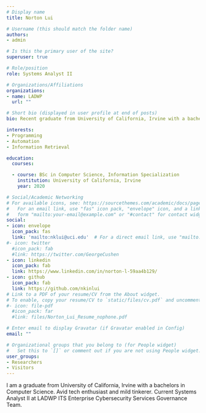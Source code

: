 ```yaml
---
# Display name
title: Norton Lui

# Username (this should match the folder name)
authors:
- admin

# Is this the primary user of the site?
superuser: true

# Role/position
role: Systems Analyst II

# Organizations/Affiliations
organizations:
- name: LADWP
  url: ""

# Short bio (displayed in user profile at end of posts)
bio: Recent graduate from University of California, Irvine with a bachelors in Computer Science. Avid tech enthusiast and mild tinkerer.

interests:
- Programming
- Automation
- Information Retrieval

education:
  courses:

  - course: BSc in Computer Science, Information Specialization
    institution: University of California, Irvine
    year: 2020

# Social/Academic Networking
# For available icons, see: https://sourcethemes.com/academic/docs/page-builder/#icons
#   For an email link, use "fas" icon pack, "envelope" icon, and a link in the
#   form "mailto:your-email@example.com" or "#contact" for contact widget.
social:
- icon: envelope
  icon_pack: fas
  link: 'mailto:nklui@uci.edu'  # For a direct email link, use "mailto:test@example.org".
#- icon: twitter
  #icon_pack: fab
  #link: https://twitter.com/GeorgeCushen
- icon: linkedin
  icon_pack: fab
  link: https://www.linkedin.com/in/norton-l-59aa4b129/
- icon: github
  icon_pack: fab
  link: https://github.com/nkinlui
# Link to a PDF of your resume/CV from the About widget.
# To enable, copy your resume/CV to `static/files/cv.pdf` and uncomment the lines below.
#- icon: file-pdf
  #icon_pack: far
  #link: files/Norton_Lui_Resume_nophone.pdf

# Enter email to display Gravatar (if Gravatar enabled in Config)
email: ""

# Organizational groups that you belong to (for People widget)
#   Set this to `[]` or comment out if you are not using People widget.
user_groups:
- Researchers
- Visitors
---
```


I am a graduate from University of California, Irvine with a bachelors in Computer Science. Avid tech enthusiast and mild tinkerer. Current Systems Analyst II at LADWP ITS Enterprise Cybersecurity Services Governance Team.

